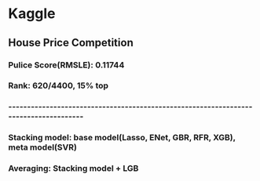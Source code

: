 # Kaggle
## House Price Competition
### Pulice Score(RMSLE): 0.11744
### Rank: 620/4400, 15% top
### -------------------------------------------------------------------------------------
### Stacking model: base model(Lasso, ENet, GBR, RFR, XGB), meta model(SVR)
### Averaging: Stacking model + LGB
